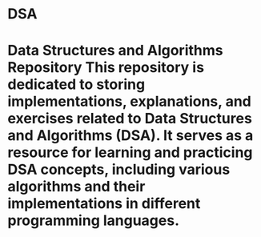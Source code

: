 # DSA
# Data Structures and Algorithms Repository  This repository is dedicated to storing implementations, explanations, and exercises related to Data Structures and Algorithms (DSA). It serves as a resource for learning and practicing DSA concepts, including various algorithms and their implementations in different programming languages.

